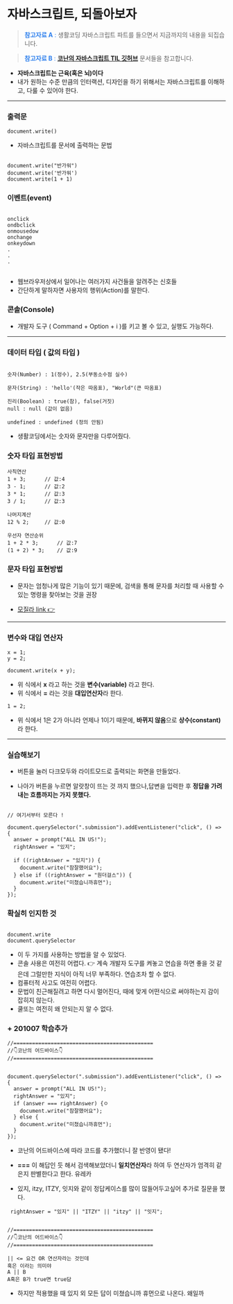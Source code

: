 # **자바스크립트, 되돌아보자**

> <span style ="color:#2F80ED" > **참고자료 A** :</span> 생활코딩 자바스크립트 파트를 들으면서 지금까지의 내용을 되집습니다.

> <span style ="color:#2F80ED" > **참고자료 B** :</span> **[코난의 자바스크립트 TIL 깃허브](https://github.com/leekeunhwan/Moong2s-TIL/tree/master/JavaScript)** 문서들을 참고합니다.

- **자바스크립트는 근육(혹은 뇌)이다**
- 내가 원하는 수준 만큼의 인터랙션, 디자인을 하기 위해서는 자바스크립트를 이해하고, 다룰 수 있어야 한다.

---

### **출력문**

```
document.write()
```

- 자바스크립트를 문서에 출력하는 문법

```

document.write("반가워")
document.write('반가워')
document.write(1 + 1)

```

### **이벤트(event)**

```

onclick
ondbclick
onmousedow
onchange
onkeydown
.
.
.


```

- 웹브라우저상에서 일어나는 여러가지 사건들을 알려주는 신호들
- 간단하게 말하자면 사용자의 행위(Action)를 말한다.

### **콘솔(Console)**

- 개발자 도구 ( Command + Option + i )를 키고 볼 수 있고, 실행도 가능하다.

---

### **데이터 타입 ( 값의 타입 )**

```

숫자(Number) : 1(정수), 2.5(부동소수점 실수)

문자(String) : 'hello'(작은 따옴표), "World"(큰 따옴표)

진리(Boolean) : true(참), false(거짓)
null : null (값이 없음)

undefined : undefined (정의 안됨)

```

- 생활코딩에서는 숫자와 문자만을 다루어줬다.

### 숫자 타입 표현방법

```
사칙연산
1 + 3;      // 값:4
3 - 1;      // 값:2
3 * 1;      // 값:3
3 / 1;      // 값:3

나머지계산
12 % 2;     // 값:0

우선자 연산순위
1 + 2 * 3;      // 값:7
(1 + 2) * 3;    // 값:9

```

### 문자 타입 표현방법

- 문자는 엄청나게 많은 기능이 있기 때문에, 검색을 통해 문자를 처리할 때 사용할 수 있는 명령을 찾아보는 것을 권장

- [모질라 link 👉](https://developer.mozilla.org/en-US/docs/Web/JavaScript/Reference/Global_Objects/String)

---

### **변수와 대입 연산자**

```
x = 1;
y = 2;

document.write(x + y);
```

- 위 식에서 **x** 라고 하는 것을 **변수(variable)** 라고 한다.
- 위 식에서 **=** 라는 것을 **대입연산자**라 한다.

```
1 = 2;
```

- 위 식에서 1은 2가 아니라 언제나 1이기 때문에, **바뀌지 않음**으로 **상수(constant)** 라 한다.

---

### 실습해보기

- 버튼을 눌러 다크모두와 라이트모드로 출력되는 화면을 만들었다.

- 나아가 버튼을 누르면 알랏창이 뜨는 것 까지 했으나,답변을 입력한 후 **정답을 가려내는 흐름까지는 가지 못했다.**

```

// 여기서부터 모른다 !

document.querySelector(".submission").addEventListener("click", () => {
  answer = prompt("ALL IN US!");
  rightAnswer = "있지";

  if ((rightAnswer = "있지")) {
    document.write("참잘했어요");
  } else if ((rightAnswer = "원더걸스")) {
    document.write("미쳤습니까휴먼");
  }
});

```

### **확실히 인지한 것**

```

document.write
document.querySelector

```

- 이 두 가지를 사용하는 방법을 알 수 있었다.
- 콘솔 사용은 여전히 어렵다. 👉 계속 개발자 도구를 켜놓고 연습을 하면 좋을 것 같은데 그럴만한 지식이 아직 너무 부족하다. 연습조차 할 수 없다.
- 컴퓨터적 사고도 여전히 어렵다.
- 문법이 친근해질려고 하면 다시 멀어진다, 때에 맞게 어떤식으로 써야하는지 감이 잡히지 않는다.
- 쿨또는 여전히 왜 안되는지 알 수 없다.

### + 201007 학습추가

```
//=============================================
//👇코난의 어드바이스👇
//=============================================


document.querySelector(".submission").addEventListener("click", () => {
  answer = prompt("ALL IN US!");
  rightAnswer = "있지";
  if (answer === rightAnswer) {ㅇ
    document.write("참잘했어요");
  } else {
    document.write("미쳤습니까휴먼");
  }
});
```

- 코난의 어드바이스에 따라 코드를 추가했더니 잘 반영이 됐다!

- **===** 이 해답인 듯 해서 검색해보았더니 **일치연산자**라 하여 두 연산자가 엄격히 같은지 판별한다고 한다. 유레카

- 있지, itzy, ITZY, 잇지와 같이 정답케이스를 많이 많들어두고싶어 추가로 질문을 했다.

```
 rightAnswer = "있지" || "ITZY" || "itzy" || "잇지";


//=============================================
//👇코난의 어드바이스👇
//=============================================

|| <= 요건 OR 연산자라는 것인데
혹은 이라는 의미야
A || B
A혹은 B가 true면 true담

```

- 하지만 적용했을 때 있지 외 모든 답이 미쳤습니까 휴먼으로 나온다. 왜일까
